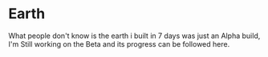 Earth
=====

What people don't know is the earth i built in 7 days was just an Alpha build, I'm Still working on the Beta and its progress can be followed here.
